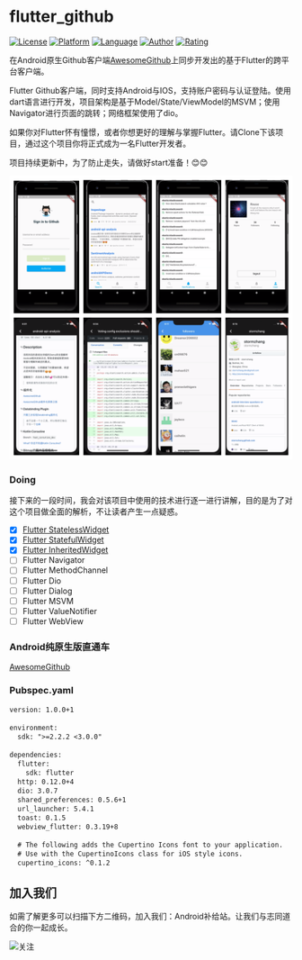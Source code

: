 # flutter_github

[![License](https://img.shields.io/badge/license-Apache%202-green.svg)](https://www.apache.org/licenses/LICENSE-2.0)
[![Platform](https://img.shields.io/badge/platform-android%20%7C%20ios-brightgreen)](https://flutter.dev/)
[![Language](https://img.shields.io/badge/language-dart-ff69b4)](https://dart.dev/)
[![Author](https://img.shields.io/badge/Author-idisfkj-orange.svg)](https://idisfkj.github.io/archives/)
[![Rating](https://img.shields.io/chrome-web-store/stars/nimelepbpejjlbmoobocpfnjhihnpked.svg)]()

在Android原生Github客户端[AwesomeGithub](https://github.com/idisfkj/AwesomeGithub)上同步开发出的基于Flutter的跨平台客户端。

Flutter Github客户端，同时支持Android与IOS，支持账户密码与认证登陆。使用dart语言进行开发，项目架构是基于Model/State/ViewModel的MSVM；使用Navigator进行页面的跳转；网络框架使用了dio。

如果你对Flutter怀有憧憬，或者你想更好的理解与掌握Flutter。请Clone下该项目，通过这个项目你将正式成为一名Flutter开发者。

项目持续更新中，为了防止走失，请做好start准备！😊😊

![flutter_github_preview](https://github.com/idisfkj/flutter_github/raw/master/images/flutter_github_preview.png)

### Doing
接下来的一段时间，我会对该项目中使用的技术进行逐一进行讲解，目的是为了对这个项目做全面的解析，不让读者产生一点疑惑。

- [x] [Flutter StatelessWidget](https://juejin.im/post/5e62f280e51d4534ec0066b8)
- [x] [Flutter StatefulWidget](https://juejin.im/post/5e6f871bf265da572a0d160c)
- [x] [Flutter InheritedWidget](https://juejin.im/post/5edf695fe51d457b3f4a1854)
- [ ] Flutter Navigator
- [ ] Flutter MethodChannel
- [ ] Flutter Dio
- [ ] Flutter Dialog
- [ ] Flutter MSVM
- [ ] Flutter ValueNotifier
- [ ] Flutter WebView

### Android纯原生版直通车

[AwesomeGithub](https://github.com/idisfkj/AwesomeGithub)

### Pubspec.yaml

```
version: 1.0.0+1

environment:
  sdk: ">=2.2.2 <3.0.0"

dependencies:
  flutter:
    sdk: flutter
  http: 0.12.0+4
  dio: 3.0.7
  shared_preferences: 0.5.6+1
  url_launcher: 5.4.1
  toast: 0.1.5
  webview_flutter: 0.3.19+8

  # The following adds the Cupertino Icons font to your application.
  # Use with the CupertinoIcons class for iOS style icons.
  cupertino_icons: ^0.1.2

```

## 加入我们

如需了解更多可以扫描下方二维码，加入我们：Android补给站。让我们与志同道合的你一起成长。

![关注](https://github.com/idisfkj/android-api-analysis/raw/master/image/wx.jpg)

